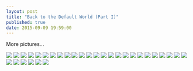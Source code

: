 ```yaml
---
layout: post
title: "Back to the Default World (Part I)"
published: true
date: 2015-09-09 19:59:00
---
```


More pictures...

![](https://dl.dropboxusercontent.com/u/72656879/Theo/Sets8to10Favorites/DSCF7026.jpg)
![](https://dl.dropboxusercontent.com/u/72656879/Theo/Sets8to10Favorites/DSCF7033.jpg)
![](https://dl.dropboxusercontent.com/u/72656879/Theo/Sets8to10Favorites/DSCF7059.jpg)
![](https://dl.dropboxusercontent.com/u/72656879/Theo/Sets8to10Favorites/DSCF7101.jpg)
![](https://dl.dropboxusercontent.com/u/72656879/Theo/Sets8to10Favorites/DSCF7111.jpg)
![](https://dl.dropboxusercontent.com/u/72656879/Theo/Sets8to10Favorites/DSCF7122.jpg)
![](https://dl.dropboxusercontent.com/u/72656879/Theo/Sets8to10Favorites/DSCF7144.jpg)
![](https://dl.dropboxusercontent.com/u/72656879/Theo/Sets8to10Favorites/DSCF7148.jpg)
![](https://dl.dropboxusercontent.com/u/72656879/Theo/Sets8to10Favorites/DSCF7162.jpg)
![](https://dl.dropboxusercontent.com/u/72656879/Theo/Sets8to10Favorites/DSCF7224.jpg)
![](https://dl.dropboxusercontent.com/u/72656879/Theo/Sets8to10Favorites/DSCF7241.jpg)
![](https://dl.dropboxusercontent.com/u/72656879/Theo/Sets8to10Favorites/DSCF7287.jpg)
![](https://dl.dropboxusercontent.com/u/72656879/Theo/Sets8to10Favorites/DSCF7349.jpg)
![](https://dl.dropboxusercontent.com/u/72656879/Theo/Sets8to10Favorites/DSCF7399.jpg)
![](https://dl.dropboxusercontent.com/u/72656879/Theo/Sets8to10Favorites/DSCF7411.jpg)
![](https://dl.dropboxusercontent.com/u/72656879/Theo/Sets8to10Favorites/DSCF7475.jpg)
![](https://dl.dropboxusercontent.com/u/72656879/Theo/Sets8to10Favorites/DSCF7487.jpg)
![](https://dl.dropboxusercontent.com/u/72656879/Theo/Sets8to10Favorites/DSCF7511.jpg)
![](https://dl.dropboxusercontent.com/u/72656879/Theo/Sets8to10Favorites/DSCF7533.jpg)
![](https://dl.dropboxusercontent.com/u/72656879/Theo/Sets8to10Favorites/DSCF7540.jpg)
![](https://dl.dropboxusercontent.com/u/72656879/Theo/Sets8to10Favorites/DSCF7544.jpg)
![](https://dl.dropboxusercontent.com/u/72656879/Theo/Sets8to10Favorites/DSCF7554.jpg)
![](https://dl.dropboxusercontent.com/u/72656879/Theo/Sets8to10Favorites/DSCF7558.jpg)
![](https://dl.dropboxusercontent.com/u/72656879/Theo/Sets8to10Favorites/DSCF7562.jpg)
![](https://dl.dropboxusercontent.com/u/72656879/Theo/Sets8to10Favorites/DSCF7587.jpg)
![](https://dl.dropboxusercontent.com/u/72656879/Theo/Sets8to10Favorites/DSCF7621.jpg)
![](https://dl.dropboxusercontent.com/u/72656879/Theo/Sets8to10Favorites/DSCF7634.jpg)
![](https://dl.dropboxusercontent.com/u/72656879/Theo/Sets8to10Favorites/DSCF7649.jpg)
![](https://dl.dropboxusercontent.com/u/72656879/Theo/Sets8to10Favorites/DSCF7652.jpg)
![](https://dl.dropboxusercontent.com/u/72656879/Theo/Sets8to10Favorites/DSCF7659.jpg)
![](https://dl.dropboxusercontent.com/u/72656879/Theo/Sets8to10Favorites/DSCF7661.jpg)
